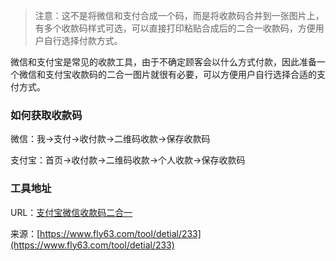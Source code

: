 > 注意：这不是将微信和支付合成一个码，而是将收款码合并到一张图片上，有多个收款码样式可选，可以直接打印粘贴合成后的二合一收款码，方便用户自行选择付款方式。

微信和支付宝是常见的收款工具，由于不确定顾客会以什么方式付款，因此准备一个微信和支付宝收款码的二合一图片就很有必要，可以方便用户自行选择合适的支付方式。

### 如何获取收款码
微信：我->支付->收付款->二维码收款->保存收款码

支付宝：首页->收付款->二维码收款->个人收款->保存收款码

### 工具地址
URL：[支付宝微信收款码二合一](https://www.fly63.com/tool/alipay/)

来源：[https://www.fly63.com/tool/detial/233](https://www.fly63.com/tool/detial/233)